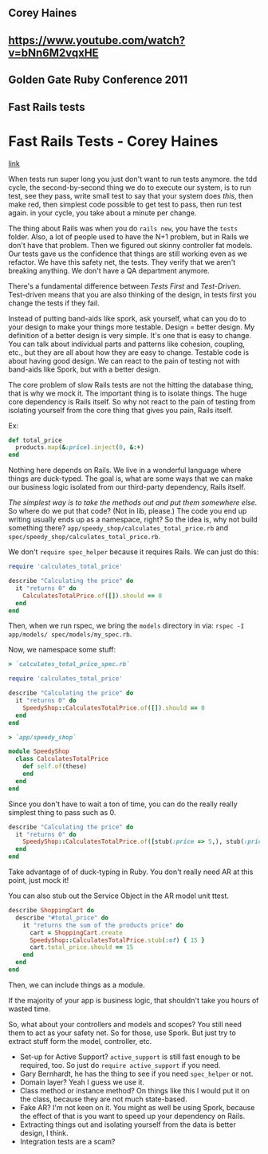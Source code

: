 Corey Haines
---
https://www.youtube.com/watch?v=bNn6M2vqxHE
---
Golden Gate Ruby Conference 2011
---
Fast Rails tests
---
# Fast Rails Tests - Corey Haines
[link](http://www.confreaks.com/videos/2133-arrrrcamp2011-fast-rails-tests)

When tests run super long you just don't want to run tests anymore. the tdd cycle, the second-by-second thing we do to execute our system, is to run test, see they pass, write small test to say that your system does _this_, then make red, then simplest code possible to get test to pass, then run test again. in your cycle, you take about a minute per change.

The thing about Rails was when you do `rails new`, you have the `tests` folder. Also, a lot of people used to have the N+1 problem, but in Rails we don't have that problem. Then we figured out skinny  controller fat models. Our tests gave us the confidence that things are still working even as we refactor. We have this safety net, the tests. They verify that we aren't breaking anything. We don't have a QA department anymore.

There's a fundamental difference between *Tests First* and  *Test-Driven*. Test-driven means that you are also thinking of the design, in tests first you change the tests if they fail.

Instead of putting band-aids like spork, ask yourself, what can you do to your design to make your things more testable. Design = better design. My definition of a better design is very simple. It's one that is easy to change. You can talk about individual parts and patterns like cohesion, coupling, etc., but they are all about how they are easy to change. Testable code is about having good design. We can react to the pain of testing not with band-aids like Spork, but with a better design.

The core problem of slow Rails tests are not the hitting the database thing, that is why we mock it. The important thing is to isolate things. The huge core dependency is Rails itself. So why not react to the pain of testing from isolating yourself from the core thing that gives you pain, Rails itself.

Ex:

``` ruby
def total_price
  products.map(&:price).inject(0, &:+)
end
```

Nothing here depends on Rails. We live in a wonderful language where things are duck-typed. The goal is, what are some ways that we can make our business logic isolated from our third-party dependency, Rails itself.

*The simplest way is to take the methods out and put them somewhere else.* So where do we put that code? (Not in lib, please.) The code you end up writing usually ends up as a namespace, right? So the idea is, why not build something there? `app/speedy_shop/calculates_total_price.rb` and `spec/speedy_shop/calculates_total_price.rb`.

We don't `require spec_helper` because it requires Rails. We can just do this:

``` ruby
require 'calculates_total_price'

describe "Calculating the price" do
  it "returns 0" do
    CalculatesTotalPrice.of([]).should == 0
  end
end
```

Then, when we run rspec, we bring the `models` directory in via: `rspec -I app/models/ spec/models/my_spec.rb`.

Now, we namespace some stuff:

``` ruby
> `calculates_total_price_spec.rb`

require 'calculates_total_price'

describe "Calculating the price" do
  it "returns 0" do
    SpeedyShop::CalculatesTotalPrice.of([]).should == 0
  end
end

> `app/speedy_shop`

module SpeedyShop
  class CalculatesTotalPrice
    def self.of(these)
    end
  end
end
```

Since you don't have to wait a ton of time, you can do the really really simplest thing to pass such as 0.

``` ruby
describe "Calculating the price" do
  it "returns 0" do
    SpeedyShop::CalculatesTotalPrice.of([stub(:price => 5,), stub(:price => 10)]).should == 15
  end
end
```

Take advantage of of duck-typing in Ruby. You don't really need AR at this point, just mock it!

You can also stub out the Service Object in the AR model unit ttest.

``` ruby
describe ShoppingCart do
  describe "#total_price" do
    it "returns the sum of the products price" do
      cart = ShoppingCart.create
      SpeedyShop::CalculatesTotalPrice.stub(:of) { 15 }
      cart.total_price.should == 15
    end
  end
end
```

Then, we can include things as a module.

If the majority of your app is business logic, that shouldn't take you hours of wasted time.

So, what about your controllers and models and scopes? You still need them to act as your safety net. So for those, use Spork. But just try to extract stuff form the model, controller, etc.

- Set-up for Active Support? `active_support` is still fast enough to be required, too. So just do `require active_support` if you need.
- Gary Bernhardt, he has the thing to see if you need `spec_helper` or not.
- Domain layer? Yeah I guess we use it.
- Class method or instance method? On things like this I would put it on the class, because they are not much state-based.
- Fake AR? I'm not keen on it. You might as well be using Spork, because the effect of that is you want to speed up your dependency on Rails.
- Extracting things out and isolating yourself from the data is better design, I think.
- Integration tests are a scam?
